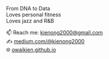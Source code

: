 From DNA to Data <br />
Loves personal fitness <br /> 
Loves jazz and R&B <br />

📫 Reach me: kienong2000@gmail.com<br />
✍️ [medium.com/@kienong2000](medium.com/@kienong2000) <br />
🌐 [owaikien.github.io](owaikien.github.io)

<!---
owaikien/owaikien is a ✨ special ✨ repository because its `README.md` (this file) appears on your GitHub profile.
You can click the Preview link to take a look at your changes.
--->
